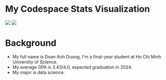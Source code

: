 # My Codespace Stats Visualization

<!--
https://github.community/t/support-theme-context-for-images-in-light-vs-dark-mode/147981/84
-->
<a align="center">
<img src="https://github.com/henryone0910/henryone0910/github-stats/blob/master/generated/overview.svg#gh-dark-mode-only" />
<img src="https://github.com/henryone0910/henryone0910/github-stats/blob/master/generated/languages.svg#gh-dark-mode-only" />
</a>

# Background

- My full name is Doan Anh Duong, I'm a final-year student at Ho Chi Minh University of Science.
- My average GPA is 3.43/4.0, expected graduation in 2024.
- My major is data science.
